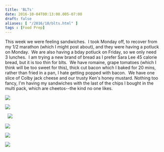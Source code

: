 ```yaml
---
title: 'BLTs'
date: 2016-10-04T00:13:00.005-07:00
draft: false
aliases: [ "/2016/10/blts.html" ]
tags : [Food Prep]
---
```


This week we were feeling sandwiches.  I took Monday off, to recover from my 1/2 marathon (which I might post about), and they were having a potluck on Monday.  We are also having a bday potluck on Friday, so we only need 3 lunches.  I am trying a new brand of bread as I prefer Sara Lee 45 calorie bread, but it is too thin for blts.  We have romaine, grape tomatoes (which I think will be too sweet for this), thick cut bacon which I baked for 20 mins, rather than fried in a pan, I hate getting popped with bacon.  We have one slice of Colby jack cheese and our trusty Ken's honey mustard. Nothing too fancy, I'm having my sandwiches with the last of the chips I bought in the multi pack, which are cheetos--the kind no one likes.  
  

[![](https://1.bp.blogspot.com/--z4kKDXwjxA/V_NVRXC3IdI/AAAAAAAAA0c/4irP4OPK9Kw_h5WWIz6mvZpNCALi041tQCLcB/s640/2016-10-03%2B16.54.34.jpg)](https://1.bp.blogspot.com/--z4kKDXwjxA/V_NVRXC3IdI/AAAAAAAAA0c/4irP4OPK9Kw_h5WWIz6mvZpNCALi041tQCLcB/s1600/2016-10-03%2B16.54.34.jpg)

[![](https://2.bp.blogspot.com/-7wxWtMmn1J8/V_NVXlUA1CI/AAAAAAAAA0g/OUQNXpjJ6OMCFSbzsQq81jGsI2txx-dUwCLcB/s640/2016-10-03%2B16.50.39.jpg)](https://2.bp.blogspot.com/-7wxWtMmn1J8/V_NVXlUA1CI/AAAAAAAAA0g/OUQNXpjJ6OMCFSbzsQq81jGsI2txx-dUwCLcB/s1600/2016-10-03%2B16.50.39.jpg)

  

  [![](https://3.bp.blogspot.com/-wiGGD7M3e44/V_NVZ9mCsaI/AAAAAAAAA0k/qNuh7_Hl2bswY9Eff5zTvFvQwduo16OMgCLcB/s640/2016-10-03%2B16.48.40.jpg)](https://3.bp.blogspot.com/-wiGGD7M3e44/V_NVZ9mCsaI/AAAAAAAAA0k/qNuh7_Hl2bswY9Eff5zTvFvQwduo16OMgCLcB/s1600/2016-10-03%2B16.48.40.jpg)  

[![](https://1.bp.blogspot.com/-HT_6Bixcf-0/V_NWQIcHvJI/AAAAAAAAA0s/hTPnLUeEpwIS2nvbOdVPFrVcQ7PLrAjogCEw/s640/2016-10-03%2B17.21.58.jpg)](https://1.bp.blogspot.com/-HT_6Bixcf-0/V_NWQIcHvJI/AAAAAAAAA0s/hTPnLUeEpwIS2nvbOdVPFrVcQ7PLrAjogCEw/s1600/2016-10-03%2B17.21.58.jpg)

  

[![](https://1.bp.blogspot.com/-TRKKTUAFDok/V_NWQeZa_RI/AAAAAAAAA0w/W_x4JXuVtsk1NLi9Y4jDnDaXee7qsahWwCEw/s640/2016-10-03%2B17.28.40.jpg)](https://1.bp.blogspot.com/-TRKKTUAFDok/V_NWQeZa_RI/AAAAAAAAA0w/W_x4JXuVtsk1NLi9Y4jDnDaXee7qsahWwCEw/s1600/2016-10-03%2B17.28.40.jpg)

  

[![](https://1.bp.blogspot.com/-3D-5Dk5_0g4/V_NWQf-wWSI/AAAAAAAAA00/VRLEhmDAgcIhVlCUUnR5YyG5ekAIyQupACEw/s640/2016-10-03%2B17.47.48.jpg)](https://1.bp.blogspot.com/-3D-5Dk5_0g4/V_NWQf-wWSI/AAAAAAAAA00/VRLEhmDAgcIhVlCUUnR5YyG5ekAIyQupACEw/s1600/2016-10-03%2B17.47.48.jpg)